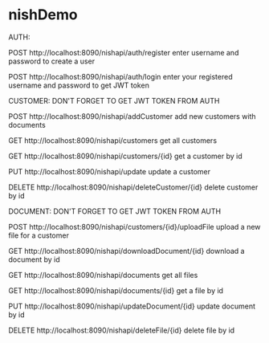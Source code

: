 # nishDemo
AUTH:

POST http://localhost:8090/nishapi/auth/register  enter username and password to create a user

POST http://localhost:8090/nishapi/auth/login  enter your registered username and password to get JWT token


CUSTOMER:  DON'T FORGET TO GET JWT TOKEN FROM AUTH

POST http://localhost:8090/nishapi/addCustomer add new customers with documents

GET http://localhost:8090/nishapi/customers get all customers

GET http://localhost:8090/nishapi/customers/{id} get a customer by id

PUT http://localhost:8090/nishapi/update update a customer

DELETE http://localhost:8090/nishapi/deleteCustomer/{id} delete customer by id


DOCUMENT:  DON'T FORGET TO GET JWT TOKEN FROM AUTH

POST http://localhost:8090/nishapi/customers/{id}/uploadFile upload a new file for a customer

GET http://localhost:8090/nishapi/downloadDocument/{id} download a document by id

GET http://localhost:8090/nishapi/documents get all files

GET http://localhost:8090/nishapi/documents/{id} get a file by id

PUT http://localhost:8090/nishapi/updateDocument/{id} update document by id

DELETE http://localhost:8090/nishapi/deleteFile/{id} delete file by id
